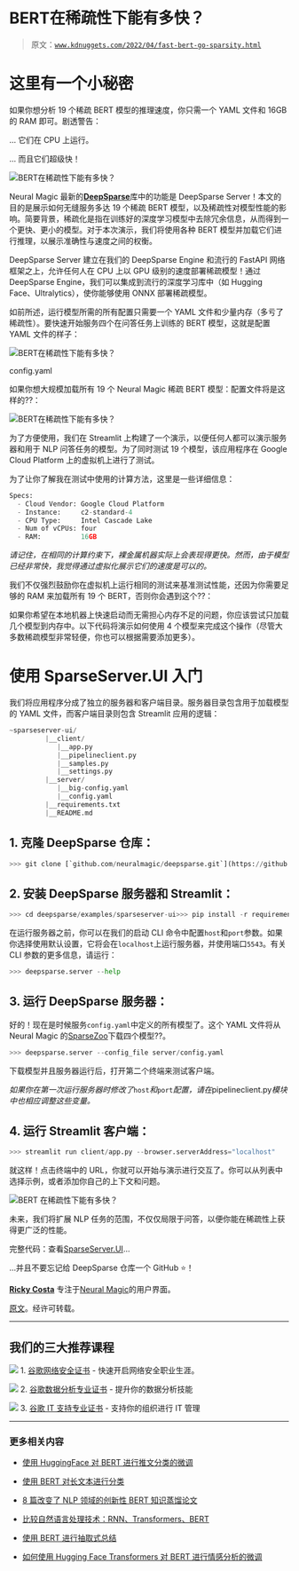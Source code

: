 # **BERT**在稀疏性下能有多快？

> 原文：[`www.kdnuggets.com/2022/04/fast-bert-go-sparsity.html`](https://www.kdnuggets.com/2022/04/fast-bert-go-sparsity.html)

# 这里有一个小秘密

如果你想分析 19 个稀疏 BERT 模型的推理速度，你只需一个 YAML 文件和 16GB 的 RAM 即可。剧透警告：

… 它们在 CPU 上运行。

… 而且它们超级快！

![**BERT**在稀疏性下能有多快？](img/7fd1f48b71edcf8e057b4e538b41dab7.png)

Neural Magic 最新的[**DeepSparse**](https://github.com/neuralmagic/deepsparse)库中的功能是 DeepSparse Server！本文的目的是展示如何无缝服务多达 19 个稀疏 BERT 模型，以及稀疏性对模型性能的影响。简要背景，稀疏化是指在训练好的深度学习模型中去除冗余信息，从而得到一个更快、更小的模型。对于本次演示，我们将使用各种 BERT 模型并加载它们进行推理，以展示准确性与速度之间的权衡。

DeepSparse Server 建立在我们的 DeepSparse Engine 和流行的 FastAPI 网络框架之上，允许任何人在 CPU 上以 GPU 级别的速度部署稀疏模型！通过 DeepSparse Engine，我们可以集成到流行的深度学习库中（如 Hugging Face、Ultralytics），使你能够使用 ONNX 部署稀疏模型。

如前所述，运行模型所需的所有配置只需要一个 YAML 文件和少量内存（多亏了稀疏性）。要快速开始服务四个在问答任务上训练的 BERT 模型，这就是配置 YAML 文件的样子：

![**BERT**在稀疏性下能有多快？](img/5321e6afbfbb2d1eb2fa67a1b71c851e.png)

config.yaml

如果你想大规模加载所有 19 个 Neural Magic 稀疏 BERT 模型：配置文件将是这样的??：

![**BERT**在稀疏性下能有多快？](img/fbcb2b8b37b344fab6f06912a005b387.png)

为了方便使用，我们在 Streamlit 上构建了一个演示，以便任何人都可以演示服务器和用于 NLP 问答任务的模型。为了同时测试 19 个模型，该应用程序在 Google Cloud Platform 上的虚拟机上进行了测试。

为了让你了解我在测试中使用的计算方法，这里是一些详细信息：

```py
Specs:
  - Cloud Vendor: Google Cloud Platform
  - Instance:     c2-standard-4
  - CPU Type:     Intel Cascade Lake
  - Num of vCPUs: four
  - RAM:          16GB
```

*请记住，在相同的计算约束下，裸金属机器实际上会表现得更快。然而，由于模型已经非常快，我觉得通过虚拟化展示它们的速度是可以的。*

我们不仅强烈鼓励你在虚拟机上运行相同的测试来基准测试性能，还因为你需要足够的 RAM 来加载所有 19 个 BERT，否则你会遇到这个??：

如果你希望在本地机器上快速启动而无需担心内存不足的问题，你应该尝试只加载几个模型到内存中。以下代码将演示如何使用 4 个模型来完成这个操作（尽管大多数稀疏模型非常轻便，你也可以根据需要添加更多）。

# 使用 SparseServer.UI 入门

我们将应用程序分成了独立的服务器和客户端目录。服务器目录包含用于加载模型的 YAML 文件，而客户端目录则包含 Streamlit 应用的逻辑：

```py
~sparseserver-ui/
         |__client/
            |__app.py
            |__pipelineclient.py
            |__samples.py
            |__settings.py     
         |__server/
            |__big-config.yaml
            |__config.yaml
         |__requirements.txt
         |__README.md
```

## 1\. 克隆 DeepSparse 仓库：

```py
>>> git clone [`github.com/neuralmagic/deepsparse.git`](https://github.com/neuralmagic/deepsparse.git)
```

## 2\. 安装 DeepSparse 服务器和 Streamlit：

```py
>>> cd deepsparse/examples/sparseserver-ui>>> pip install -r requirements.txt
```

在运行服务器之前，你可以在我们的启动 CLI 命令中配置`host`和`port`参数。如果你选择使用默认设置，它将会在`localhost`上运行服务器，并使用端口`5543`。有关 CLI 参数的更多信息，请运行：

```py
>>> deepsparse.server --help
```

## 3\. 运行 DeepSparse 服务器：

好的！现在是时候服务`config.yaml`中定义的所有模型了。这个 YAML 文件将从 Neural Magic 的[SparseZoo](https://sparsezoo.neuralmagic.com/?domain=nlp&sub_domain=question_answering&page=1)下载四个模型??。

```py
>>> deepsparse.server --config_file server/config.yaml
```

下载模型并且服务器运行后，打开第二个终端来测试客户端。

*如果你在第一次运行服务器时修改了*`host`*和*`port`*配置，请在*pipelineclient.py*模块中也相应调整这些变量。*

## 4\. 运行 Streamlit 客户端：

```py
>>> streamlit run client/app.py --browser.serverAddress="localhost"
```

就这样！点击终端中的 URL，你就可以开始与演示进行交互了。你可以从列表中选择示例，或者添加你自己的上下文和问题。

![BERT 在稀疏性下能有多快？](img/63c104fe1ff452f0fdc484024f56d9ed.png)

未来，我们将扩展 NLP 任务的范围，不仅仅局限于问答，以便你能在稀疏性上获得更广泛的性能。

完整代码：查看[SparseServer.UI](https://github.com/neuralmagic/deepsparse/tree/main/examples/sparseserver-ui)…

…并且不要忘记给 DeepSparse 仓库一个 GitHub ⭐！

**[Ricky Costa](https://www.linkedin.com/in/ricky-costa-nlp/)** 专注于[Neural Magic](https://neuralmagic.com/)的用户界面。

[原文](https://pub.towardsai.net/sparse-transformers-a-demo-58b6b1ebf3e4)。经许可转载。

* * *

## 我们的三大推荐课程

![](img/0244c01ba9267c002ef39d4907e0b8fb.png) 1\. [谷歌网络安全证书](https://www.kdnuggets.com/google-cybersecurity) - 快速开启网络安全职业生涯。

![](img/e225c49c3c91745821c8c0368bf04711.png) 2\. [谷歌数据分析专业证书](https://www.kdnuggets.com/google-data-analytics) - 提升你的数据分析技能

![](img/0244c01ba9267c002ef39d4907e0b8fb.png) 3\. [谷歌 IT 支持专业证书](https://www.kdnuggets.com/google-itsupport) - 支持你的组织进行 IT 管理

* * *

### 更多相关内容

+   [使用 HuggingFace 对 BERT 进行推文分类的微调](https://www.kdnuggets.com/2022/01/finetuning-bert-tweets-classification-ft-hugging-face.html)

+   [使用 BERT 对长文本进行分类](https://www.kdnuggets.com/2022/02/classifying-long-text-documents-bert.html)

+   [8 篇改变了 NLP 领域的创新性 BERT 知识蒸馏论文](https://www.kdnuggets.com/2022/09/eight-innovative-bert-knowledge-distillation-papers-changed-nlp-landscape.html)

+   [比较自然语言处理技术：RNN、Transformers、BERT](https://www.kdnuggets.com/comparing-natural-language-processing-techniques-rnns-transformers-bert)

+   [使用 BERT 进行抽取式总结](https://www.kdnuggets.com/extractive-summarization-with-llm-using-bert)

+   [如何使用 Hugging Face Transformers 对 BERT 进行情感分析的微调](https://www.kdnuggets.com/how-to-fine-tune-bert-sentiment-analysis-hugging-face-transformers)
